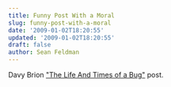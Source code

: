 ```yaml
---
title: Funny Post With a Moral
slug: funny-post-with-a-moral
date: '2009-01-02T18:20:55'
updated: '2009-01-02T18:20:55'
draft: false
author: Sean Feldman
---
```



Davy Brion ["The Life And Times of a Bug"](http://davybrion.com/blog/2009/01/the-life-and-times-of-a-bug/) post.


